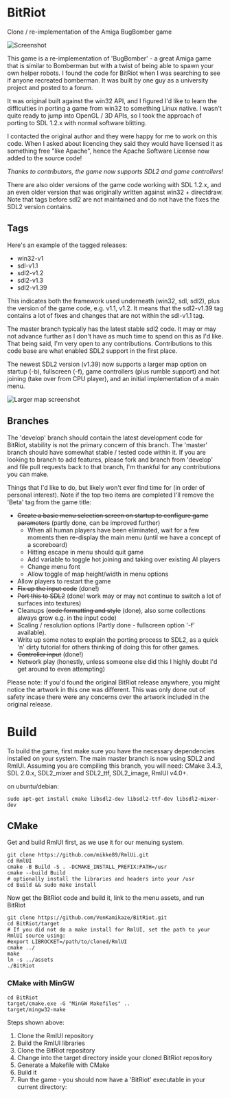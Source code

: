 # BitRiot
Clone / re-implementation of the Amiga BugBomber game

![Screenshot](https://raw.github.com/VenKamikaze/BitRiot/master/doco/screenshots/BitRiot-1.png)

This game is a re-implementation of 'BugBomber' - a great Amiga game that is similar to Bomberman but with a twist of being able to spawn your own helper robots. I found the code for BitRiot when I was searching to see if anyone recreated bomberman. It was built by one guy as a university project and posted to a forum.

It was original built against the win32 API, and I figured I'd like to learn the difficulties in porting a game from win32 to something Linux native. I wasn't quite ready to jump into OpenGL / 3D APIs, so I took the approach of porting to SDL 1.2.x with normal software blitting.

I contacted the original author and they were happy for me to work on this code. When I asked about licencing they said they would have licensed it as something free "like Apache", hence the Apache Software License now added to the source code!

*Thanks to contributors, the game now supports SDL2 and game controllers!*

There are also older versions of the game code working with SDL 1.2.x, and an even older version that was originally written against win32 + directdraw. Note that tags before sdl2 are not maintained and do not have the fixes the SDL2 version contains.

## Tags

Here's an example of the tagged releases:
* win32-v1
* sdl-v1.1
* sdl2-v1.2
* sdl2-v1.3
* sdl2-v1.39

This indicates both the framework used underneath (win32, sdl, sdl2), plus the version of the game code, e.g. v1.1, v1.2. It means that the sdl2-v1.39 tag contains a lot of fixes and changes that are not within the sdl-v1.1 tag.

The master branch typically has the latest stable sdl2 code. It may or may not advance further as I don't have as much time to spend on this as I'd like. That being said, I'm very open to any contributions. Contributions to this code base are what enabled SDL2 support in the first place.

The newest SDL2 version (v1.39) now supports a larger map option on startup (-b), fullscreen (-f), game controllers (plus rumble support) and hot joining (take over from CPU player), and an initial implementation of a main menu.

![Larger map screenshot](https://raw.github.com/VenKamikaze/BitRiot/master/doco/screenshots/BitRiot-2.png)


## Branches

The 'develop' branch should contain the latest development code for BitRiot, stability is not the primary concern of this branch. The 'master' branch should have somewhat stable / tested code within it. If you are looking to branch to add features, please fork and branch from 'develop' and file pull requests back to that branch, I'm thankful for any contributions you can make.

Things that I'd like to do, but likely won't ever find time for (in order of personal interest). Note if the top two items are completed I'll remove the 'Beta' tag from the game title:

* ~~Create a basic menu selection screen on startup to configure game parameters~~ (partly done, can be improved further)
    * When all human players have been eliminated, wait for a few moments then re-display the main menu (until we have a concept of a scoreboard)
    * Hitting escape in menu should quit game
    * Add variable to toggle hot joining and taking over existing AI players
    * Change menu font
    * Allow toggle of map height/width in menu options
* Allow players to restart the game
* ~~Fix up the input code~~ (done!)
* ~~Port this to SDL2~~ (done! work may or may not continue to switch a lot of surfaces into textures)
* Cleanups (~~code formatting and style~~ (done), also some collections always grow e.g. in the input code)
* Scaling / resolution options (Partly done - fullscreen option '-f' available).
* Write up some notes to explain the porting process to SDL2, as a quick 'n' dirty tutorial for others thinking of doing this for other games.
* ~~Controller input~~ (done!)
* Network play (honestly, unless someone else did this I highly doubt I'd get around to even attempting)

Please note: If you'd found the original BitRiot release anywhere, you might notice the artwork in this one was different. This was only done out of safety incase there were any concerns over the artwork included in the original release.

# Build

To build the game, first make sure you have the necessary dependencies installed on your system. The main master branch is now using SDL2 and RmlUI. Assuming you are compiling this branch, you will need:
CMake 3.4.3, SDL 2.0.x, SDL2_mixer and SDL2_ttf, SDL2_image, RmlUI v4.0+.

on ubuntu/debian:
```
sudo apt-get install cmake libsdl2-dev libsdl2-ttf-dev libsdl2-mixer-dev
```

## CMake

Get and build RmlUI first, as we use it for our menuing system.

```
git clone https://github.com/mikke89/RmlUi.git
cd RmlUI
cmake -B Build -S . -DCMAKE_INSTALL_PREFIX:PATH=/usr
cmake --build Build
# optionally install the libraries and headers into your /usr
cd Build && sudo make install 
```

Now get the BitRiot code and build it, link to the menu assets, and run BitRiot
```
git clone https://github.com/VenKamikaze/BitRiot.git
cd BitRiot/target
# If you did not do a make install for RmlUI, set the path to your RmlUI source using: 
#export LIBROCKET=/path/to/cloned/RmlUI
cmake ../
make
ln -s ../assets
./BitRiot
```

### CMake with MinGW

```
cd BitRiot
target/cmake.exe -G "MinGW Makefiles" ..
target/mingw32-make
```

Steps shown above:

1. Clone the RmlUI repository
2. Build the RmlUI libraries
3. Clone the BitRiot repository
4. Change into the target directory inside your cloned BitRiot repository
5. Generate a Makefile with CMake
6. Build it
7. Run the game - you should now have a 'BitRiot' executable in your current directory:

